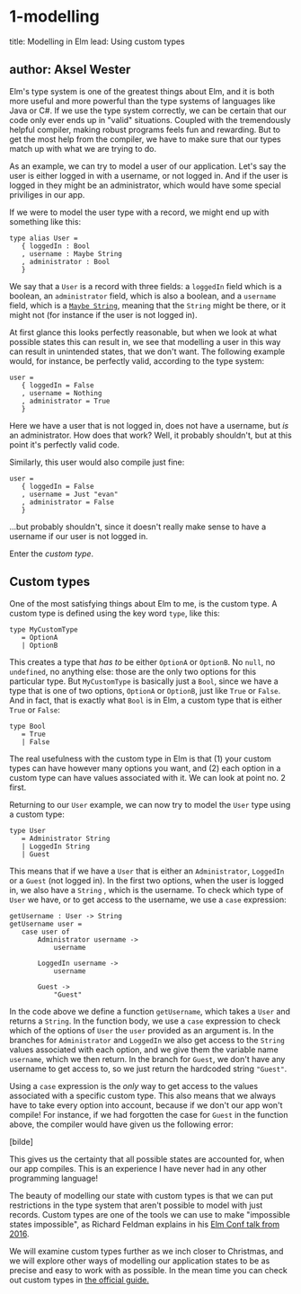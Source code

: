 # 1-modelling

title: Modelling in Elm lead: Using custom types

## author: Aksel Wester

Elm's type system is one of the greatest things about Elm, and it is both more useful and more powerful than the type systems of languages like Java or C\#. If we use the type system correctly, we can be certain that our code only ever ends up in "valid" situations. Coupled with the tremendously helpful compiler, making robust programs feels fun and rewarding. But to get the most help from the compiler, we have to make sure that our types match up with what we are trying to do.

As an example, we can try to model a user of our application. Let's say the user is either logged in with a username, or not logged in. And if the user is logged in they might be an administrator, which would have some special priviliges in our app.

If we were to model the user type with a record, we might end up with something like this:

```text
type alias User =
   { loggedIn : Bool
   , username : Maybe String
   , administrator : Bool
   }
```

We say that a `User` is a record with three fields: a `loggedIn` field which is a boolean, an `administrator` field, which is also a boolean, and a `username` field, which is a [`Maybe String`](https://package.elm-lang.org/packages/elm/core/latest/Maybe), meaning that the `String` might be there, or it might not \(for instance if the user is not logged in\).

At first glance this looks perfectly reasonable, but when we look at what possible states this can result in, we see that modelling a user in this way can result in unintended states, that we don't want. The following example would, for instance, be perfectly valid, according to the type system:

```text
user =
   { loggedIn = False
   , username = Nothing
   , administrator = True
   }
```

Here we have a user that is not logged in, does not have a username, but _is_ an administrator. How does that work? Well, it probably shouldn't, but at this point it's perfectly valid code.

Similarly, this user would also compile just fine:

```text
user =
   { loggedIn = False
   , username = Just "evan"
   , administrator = False
   }
```

...but probably shouldn't, since it doesn't really make sense to have a username if our user is not logged in.

Enter the _custom type_.

## Custom types

One of the most satisfying things about Elm to me, is the custom type. A custom type is defined using the key word `type`, like this:

```text
type MyCustomType
   = OptionA
   | OptionB
```

This creates a type that _has to_ be either `OptionA` or `OptionB`. No `null`, no `undefined`, no anything else: those are the only two options for this particular type. But `MyCustomType` is basically just a `Bool`, since we have a type that is one of two options, `OptionA` or `OptionB`, just like `True` or `False`. And in fact, that is exactly what `Bool` is in Elm, a custom type that is either `True` or `False`:

```text
type Bool
   = True
   | False
```

The real usefulness with the custom type in Elm is that \(1\) your custom types can have however many options you want, and \(2\) each option in a custom type can have values associated with it. We can look at point no. 2 first.

Returning to our `User` example, we can now try to model the `User` type using a custom type:

```text
type User
   = Administrator String
   | LoggedIn String
   | Guest
```

This means that if we have a `User` that is either an `Administrator`, `LoggedIn` or a `Guest` \(not logged in\). In the first two options, when the user is logged in, we also have a `String` , which is the username. To check which type of `User` we have, or to get access to the username, we use a `case` expression:

```text
getUsername : User -> String
getUsername user =
   case user of
       Administrator username ->
           username

       LoggedIn username ->
           username

       Guest ->
           "Guest"
```

In the code above we define a function `getUsername`, which takes a `User` and returns a `String`. In the function body, we use a `case` expression to check which of the options of `User` the `user` provided as an argument is. In the branches for `Administrator` and `LoggedIn` we also get access to the `String` values associated with each option, and we give them the variable name `username`, which we then return. In the branch for `Guest`, we don't have any username to get access to, so we just return the hardcoded string `"Guest"`.

Using a `case` expression is the _only_ way to get access to the values associated with a specific custom type. This also means that we always have to take every option into account, because if we don't our app won't compile! For instance, if we had forgotten the case for `Guest` in the function above, the compiler would have given us the following error:

\[bilde\]

This gives us the certainty that all possible states are accounted for, when our app compiles. This is an experience I have never had in any other programming language!

The beauty of modelling our state with custom types is that we can put restrictions in the type system that aren't possible to model with just records. Custom types are one of the tools we can use to make "impossible states impossible", as Richard Feldman explains in his [Elm Conf talk from 2016](https://youtu.be/IcgmSRJHu_8).

We will examine custom types further as we inch closer to Christmas, and we will explore other ways of modelling our application states to be as precise and easy to work with as possible. In the mean time you can check out custom types in [the official guide.](https://guide.elm-lang.org/types/custom_types.html)

